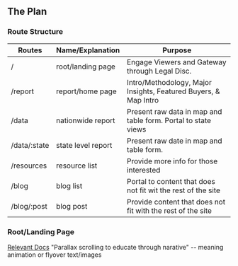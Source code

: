 ## The Plan

### Route Structure
| Routes						| Name/Explanation				| Purpose |
|-------------------|-------------------------|---------|
| /									| root/landing page				| Engage Viewers and Gateway through Legal Disc. |
| /report						| report/home page				| Intro/Methodology, Major Insights, Featured Buyers, & Map Intro |
| /data							| nationwide report				| Present raw data in map and table form. Portal to state views |
| /data/:state			| state level report			| Present raw date in map and table form. |
| /resources				| resource list						| Provide more info for those interested |
| /blog							| blog list								| Portal to content that does not fit wit the rest of the site |
| /blog/:post				| blog post								| Provide content that does not fit with the rest of the site |


### Root/Landing Page
[Relevant Docs](https://www.dropbox.com/sh/5r0jz326jestk27/AAA4LwC_w3rt71NNSTe24Dkla/Landing%20Page/Landing%20page%20copy%20%282%29_SV.docx)
"Parallax scrolling to educate through narative" -- meaning animation or flyover text/images

